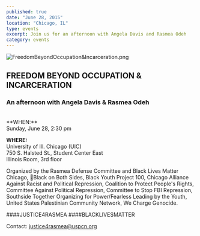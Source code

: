 ```yaml
---
published: true
date: "June 28, 2015"
location: "Chicago, IL"
type: events
excerpt: Join us for an afternoon with Angela Davis and Rasmea Odeh
category: events
---
```



![FreedomBeyondOccupation&Incarceration.png]({{site.baseurl}}/assets/img/FreedomBeyondOccupation&Incarceration.png)

## FREEDOM BEYOND OCCUPATION & INCARCERATION

### An afternoon with Angela Davis & Rasmea Odeh
<br>
**WHEN:**
<br>Sunday, June 28, 2:30 pm

**WHERE:** 
<br>University of Ill. Chicago (UIC) 
<br>750 S. Halsted St., Student Center East
<br>Illinois Room, 3rd floor

Organized by the Rasmea Defense Committee and Black Lives Matter Chicago, Black on Both Sides, Black Youth Project 100, Chicago Alliance Against Racist and Political Repression, Coalition to Protect People's Rights, Committee Against Political Repression, Committee to Stop FBI Repression, Southside Together Organizing for Power/Fearless Leading by the Youth, United States Palestinian Community Network, We Charge Genocide.

####JUSTICE4RASMEA
####BLACKLIVESMATTER

Contact: [justice4rasmea@uspcn.org](mailto:justice4rasmea@uspcn.org)
